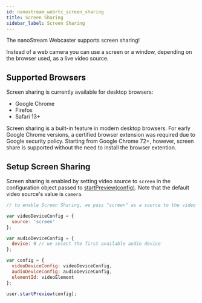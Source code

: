 ```yaml
---
id: nanostream_webrtc_screen_sharing
title: Screen Sharing
sidebar_label: Screen Sharing
---
```


The nanoStream Webcaster supports screen sharing!

Instead of a web camera you can use a screen or a window, depending on the browser used, as a live video source.

## Supported Browsers

Screen sharing is currently available for desktop browsers:

  * Google Chrome
  * Firefox
  * Safari 13+

Screen sharing is a built-in feature in modern desktop browsers. For early Google Chrome versions, a certified browser extension was required due to Google security policy. Starting from Google Chrome 72+, however, screen share is supported without the need to install the browser extention.

## Setup Screen Sharing

Screen sharing is enabled by setting video source to `screen` in the configuration object passed to [startPreview(config)](./nanostream_webrtc_api/#rtcuserstartpreviewconfig). Note that the default video source's value is `camera`.<br>

```javascript
// to enable Screen Sharing, we pass "screen" as a source to the video device configuration

var videoDeviceConfig = {
  source: 'screen'
};

var audioDeviceConfig = {
  device: 0 // we select the first available audio device
};

var config = {
  videoDeviceConfig: videoDeviceConfig,
  audioDeviceConfig: audioDeviceConfig,
  elementId: videoElement
};
 
user.startPreview(config);
```
